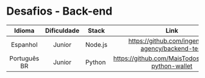 # Desafios - Back-end

Idioma | Dificuldade | Stack | Link
:---:|:---:|---|:---:
Espanhol | Junior | Node.js | https://github.com/ingenious-agency/backend-test  
Português BR | Junior | Python | https://github.com/MaisTodos/backend-python-wallet